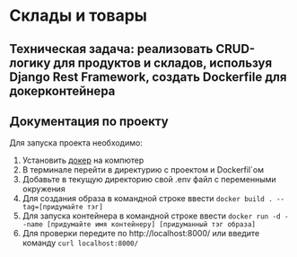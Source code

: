 # Склады и товары

## Техническая задача: реализовать CRUD-логику для продуктов и складов, используя Django Rest Framework, создать Dockerfile для докерконтейнера


## Документация по проекту

Для запуска проекта необходимо:

1. Установить [докер](https://docs.docker.com/engine/install/ubuntu/) на компютер
2. В терминале перейти в директурию с проектом и Dockerfil`ом
3. Добавьте в текущую директорию свой .env файл с переменными окружения
4. Для создания образа в командной строке ввести ```docker build . --tag=[придумайте тэг]```
5. Для запуска контейнера в командной строке ввести ```docker run -d --name [придумайте имя контейнеру] [придуманный тэг образа]```
6. Для проверки передите по http://localhost:8000/ или введите команду ```curl localhost:8000/```
